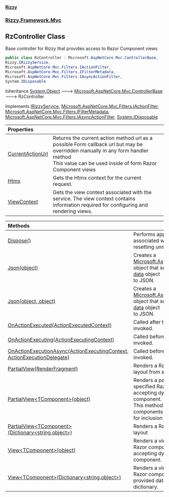 #### [Rizzy](index 'index')
### [Rizzy.Framework.Mvc](Rizzy.Framework.Mvc 'Rizzy.Framework.Mvc')

## RzController Class

Base controller for Rizzy that provides access to Razor Component views

```csharp
public class RzController : Microsoft.AspNetCore.Mvc.ControllerBase,
Rizzy.IRizzyService,
Microsoft.AspNetCore.Mvc.Filters.IActionFilter,
Microsoft.AspNetCore.Mvc.Filters.IFilterMetadata,
Microsoft.AspNetCore.Mvc.Filters.IAsyncActionFilter,
System.IDisposable
```

Inheritance [System.Object](https://docs.microsoft.com/en-us/dotnet/api/System.Object 'System.Object') &#129106; [Microsoft.AspNetCore.Mvc.ControllerBase](https://docs.microsoft.com/en-us/dotnet/api/Microsoft.AspNetCore.Mvc.ControllerBase 'Microsoft.AspNetCore.Mvc.ControllerBase') &#129106; RzController

Implements [IRizzyService](Rizzy.IRizzyService 'Rizzy.IRizzyService'), [Microsoft.AspNetCore.Mvc.Filters.IActionFilter](https://docs.microsoft.com/en-us/dotnet/api/Microsoft.AspNetCore.Mvc.Filters.IActionFilter 'Microsoft.AspNetCore.Mvc.Filters.IActionFilter'), [Microsoft.AspNetCore.Mvc.Filters.IFilterMetadata](https://docs.microsoft.com/en-us/dotnet/api/Microsoft.AspNetCore.Mvc.Filters.IFilterMetadata 'Microsoft.AspNetCore.Mvc.Filters.IFilterMetadata'), [Microsoft.AspNetCore.Mvc.Filters.IAsyncActionFilter](https://docs.microsoft.com/en-us/dotnet/api/Microsoft.AspNetCore.Mvc.Filters.IAsyncActionFilter 'Microsoft.AspNetCore.Mvc.Filters.IAsyncActionFilter'), [System.IDisposable](https://docs.microsoft.com/en-us/dotnet/api/System.IDisposable 'System.IDisposable')

| Properties | |
| :--- | :--- |
| [CurrentActionUrl](Rizzy.Framework.Mvc.RzController.CurrentActionUrl 'Rizzy.Framework.Mvc.RzController.CurrentActionUrl') | Returns the current action method url as a possible Form callback url but may be overridden manually in any form handler method<br/>This value can be used inside of form Razor Component views |
| [Htmx](Rizzy.Framework.Mvc.RzController.Htmx 'Rizzy.Framework.Mvc.RzController.Htmx') | Gets the Htmx context for the current request. |
| [ViewContext](Rizzy.Framework.Mvc.RzController.ViewContext 'Rizzy.Framework.Mvc.RzController.ViewContext') | Gets the view context associated with the service. The view context contains information required for configuring and rendering views. |

| Methods | |
| :--- | :--- |
| [Dispose()](Rizzy.Framework.Mvc.RzController.Dispose() 'Rizzy.Framework.Mvc.RzController.Dispose()') | Performs application-defined tasks associated with freeing, releasing, or resetting unmanaged resources. |
| [Json(object)](Rizzy.Framework.Mvc.RzController.Json(object) 'Rizzy.Framework.Mvc.RzController.Json(object)') | Creates a [Microsoft.AspNetCore.Mvc.JsonResult](https://docs.microsoft.com/en-us/dotnet/api/Microsoft.AspNetCore.Mvc.JsonResult 'Microsoft.AspNetCore.Mvc.JsonResult') object that serializes the specified [data](Rizzy.Framework.Mvc.RzController.Json(object)#Rizzy.Framework.Mvc.RzController.Json(object).data 'Rizzy.Framework.Mvc.RzController.Json(object).data') object<br/>to JSON. |
| [Json(object, object)](Rizzy.Framework.Mvc.RzController.Json(object,object) 'Rizzy.Framework.Mvc.RzController.Json(object, object)') | Creates a [Microsoft.AspNetCore.Mvc.JsonResult](https://docs.microsoft.com/en-us/dotnet/api/Microsoft.AspNetCore.Mvc.JsonResult 'Microsoft.AspNetCore.Mvc.JsonResult') object that serializes the specified [data](Rizzy.Framework.Mvc.RzController.Json(object,object)#Rizzy.Framework.Mvc.RzController.Json(object,object).data 'Rizzy.Framework.Mvc.RzController.Json(object, object).data') object<br/>to JSON. |
| [OnActionExecuted(ActionExecutedContext)](Rizzy.Framework.Mvc.RzController.OnActionExecuted(Microsoft.AspNetCore.Mvc.Filters.ActionExecutedContext) 'Rizzy.Framework.Mvc.RzController.OnActionExecuted(Microsoft.AspNetCore.Mvc.Filters.ActionExecutedContext)') | Called after the action method is invoked. |
| [OnActionExecuting(ActionExecutingContext)](Rizzy.Framework.Mvc.RzController.OnActionExecuting(Microsoft.AspNetCore.Mvc.Filters.ActionExecutingContext) 'Rizzy.Framework.Mvc.RzController.OnActionExecuting(Microsoft.AspNetCore.Mvc.Filters.ActionExecutingContext)') | Called before the action method is invoked. |
| [OnActionExecutionAsync(ActionExecutingContext, ActionExecutionDelegate)](Rizzy.Framework.Mvc.RzController.OnActionExecutionAsync(Microsoft.AspNetCore.Mvc.Filters.ActionExecutingContext,Microsoft.AspNetCore.Mvc.Filters.ActionExecutionDelegate) 'Rizzy.Framework.Mvc.RzController.OnActionExecutionAsync(Microsoft.AspNetCore.Mvc.Filters.ActionExecutingContext, Microsoft.AspNetCore.Mvc.Filters.ActionExecutionDelegate)') | Called before the action method is invoked. |
| [PartialView(RenderFragment)](Rizzy.Framework.Mvc.RzController.PartialView(Microsoft.AspNetCore.Components.RenderFragment) 'Rizzy.Framework.Mvc.RzController.PartialView(Microsoft.AspNetCore.Components.RenderFragment)') | Renders a Razor component without a layout from a RenderFragment |
| [PartialView&lt;TComponent&gt;(object)](Rizzy.Framework.Mvc.RzController.PartialView_TComponent_(object) 'Rizzy.Framework.Mvc.RzController.PartialView<TComponent>(object)') | Renders a partial view using the specified Razor component, optionally accepting dynamic data to pass to the component.<br/>This method is intended for rendering components without a layout, suitable for inclusion in other views. |
| [PartialView&lt;TComponent&gt;(Dictionary&lt;string,object&gt;)](Rizzy.Framework.Mvc.RzController.PartialView_TComponent_(System.Collections.Generic.Dictionary_string,object_) 'Rizzy.Framework.Mvc.RzController.PartialView<TComponent>(System.Collections.Generic.Dictionary<string,object>)') | Renders a Razor component without a layout |
| [View&lt;TComponent&gt;(object)](Rizzy.Framework.Mvc.RzController.View_TComponent_(object) 'Rizzy.Framework.Mvc.RzController.View<TComponent>(object)') | Renders a view using the specified Razor component, optionally accepting dynamic data to pass to the component. |
| [View&lt;TComponent&gt;(Dictionary&lt;string,object&gt;)](Rizzy.Framework.Mvc.RzController.View_TComponent_(System.Collections.Generic.Dictionary_string,object_) 'Rizzy.Framework.Mvc.RzController.View<TComponent>(System.Collections.Generic.Dictionary<string,object>)') | Renders a view using the specified Razor component with explicitly provided data in the form of a dictionary. |
